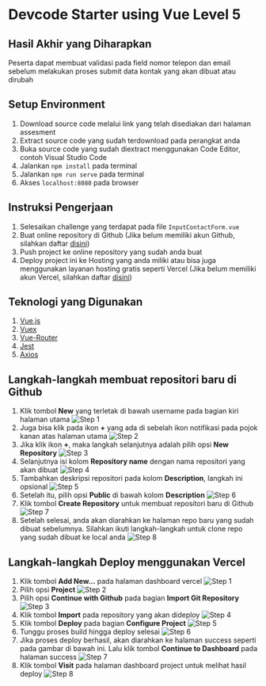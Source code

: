 # Devcode Starter using Vue Level 5

## Hasil Akhir yang Diharapkan

Peserta dapat membuat validasi pada field nomor telepon dan email sebelum melakukan proses submit data kontak yang akan dibuat atau dirubah

## Setup Environment

1. Download source code melalui link yang telah disediakan dari halaman assesment
2. Extract source code yang sudah terdownload pada perangkat anda
3. Buka source code yang sudah diextract menggunakan Code Editor, contoh Visual Studio Code
4. Jalankan `npm install` pada terminal
5. Jalankan `npm run serve` pada terminal
6. Akses `localhost:8080` pada browser

## Instruksi Pengerjaan

1. Selesaikan challenge yang terdapat pada file `InputContactForm.vue`
2. Buat online repository di Github (Jika belum memiliki akun Github, silahkan daftar [disini](https://github.com/signup))
3. Push project ke online repository yang sudah anda buat
4. Deploy project ini ke Hosting yang anda miliki atau bisa juga menggunakan layanan hosting gratis seperti Vercel (Jika belum memiliki akun Vercel, silahkan daftar [disini](https://vercel.com/signup))

## Teknologi yang Digunakan

1. [Vue.js](https://v2.vuejs.org/v2/guide/)
2. [Vuex](https://v3.vuex.vuejs.org/)
3. [Vue-Router](https://v3.router.vuejs.org/guide/#html)
4. [Jest](https://v1.test-utils.vuejs.org/guides/#getting-started)
5. [Axios](https://axios-http.com/docs/intro)

## Langkah-langkah membuat repositori baru di Github

1. Klik tombol **New** yang terletak di bawah username pada bagian kiri halaman utama
   ![Step 1](create-repo-steps/step-1.png)
2. Juga bisa klik pada ikon **+** yang ada di sebelah ikon notifikasi pada pojok kanan atas halaman utama
   ![Step 2](create-repo-steps/step-2.png)
3. Jika klik ikon **+**, maka langkah selanjutnya adalah pilih opsi **New Repository**
   ![Step 3](create-repo-steps/step-3.png)
4. Selanjutnya isi kolom **Repository name** dengan nama repositori yang akan dibuat
   ![Step 4](create-repo-steps/step-4.png)
5. Tambahkan deskripsi repositori pada kolom **Description**, langkah ini opsional
   ![Step 5](create-repo-steps/step-5.png)
6. Setelah itu, pilih opsi **Public** di bawah kolom **Description**
   ![Step 6](create-repo-steps/step-6.png)
7. Klik tombol **Create Repository** untuk membuat repositori baru di Github
   ![Step 7](create-repo-steps/step-7.png)
8. Setelah selesai, anda akan diarahkan ke halaman repo baru yang sudah dibuat sebelumnya. Silahkan ikuti langkah-langkah untuk clone repo yang sudah dibuat ke local anda
   ![Step 8](create-repo-steps/step-8.png)

## Langkah-langkah Deploy menggunakan Vercel

1. Klik tombol **Add New...** pada halaman dashboard vercel
   ![Step 1](deploy-steps/Step-1.png)
2. Pilih opsi **Project**
   ![Step 2](deploy-steps/Step-2.png)
3. Pilih opsi **Continue with Github** pada bagian **Import Git Repository**
   ![Step 3](deploy-steps/Step-3.png)
4. Klik tombol **Import** pada repository yang akan dideploy
   ![Step 4](deploy-steps/Step-4.png)
5. Klik tombol **Deploy** pada bagian **Configure Project**
   ![Step 5](deploy-steps/Step-5.png)
6. Tunggu proses build hingga deploy selesai
   ![Step 6](deploy-steps/Step-6.png)
7. Jika proses deploy berhasil, akan diarahkan ke halaman success seperti pada gambar di bawah ini. Lalu klik tombol **Continue to Dashboard** pada halaman success
   ![Step 7](deploy-steps/Step-7.png)
8. Klik tombol **Visit** pada halaman dashboard project untuk melihat hasil deploy
   ![Step 8](deploy-steps/Step-8.png)
